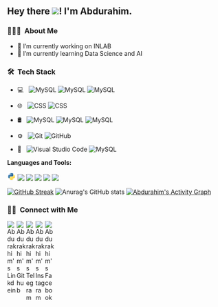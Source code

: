 <h2> Hey there <img src="https://raw.githubusercontent.com/MartinHeinz/MartinHeinz/master/wave.gif" width="30px">! I'm Abdurahim.</h2>


 
<h3> 👨🏻‍💻 &nbsp;About Me </h3>

- 🔭 I’m currently working on INLAB
- 🌱 I’m currently learning Data Science and AI

<h3> 🛠 &nbsp;Tech Stack</h3>

- 💻 &nbsp;
   ![MySQL](https://img.shields.io/badge/Python-FFD43B?style=python)
   ![MySQL](https://img.shields.io/badge/Django-092E20?style=django)
   ![MySQL](https://img.shields.io/badge/-aiogram-blue)

- 🌐 &nbsp;
  ![CSS](https://img.shields.io/badge/HTML5-E34F26?style=html5)
  ![CSS](https://img.shields.io/badge/-CSS-333333?style=flat&logo=css)
- 🛢 &nbsp;
  ![MySQL](https://img.shields.io/badge/MySQL-005C84?style=flat&logo=mysql)
  ![MySQL](https://img.shields.io/badge/-PostgreSQL-green)
  ![MySQL](https://img.shields.io/badge/-SQLite-brightgreen)
- ⚙️ &nbsp;
  ![Git](https://img.shields.io/badge/GIT-E44C30?style=flat&logo=git)
  ![GitHub](https://img.shields.io/badge/-GitHub-333333?style=flat&logo=github)
- 🔧 &nbsp;
  ![Visual Studio Code](https://img.shields.io/badge/-Visual%20Studio%20Code-333333?style=flat&logo=visual-studio-code&logoColor=007ACC)
  ![MySQL](https://img.shields.io/badge/-Pycharm-yellowgreen)

**Languages and Tools:**  

<code><img height="20" src="https://raw.githubusercontent.com/devicons/devicon/master/icons/python/python-original.svg"></code>
<code><img height="20" src="https://raw.githubusercontent.com/yurijserrano/Github-Profile-Readme-Logos/f994c418a134b58c4aec11152f6a4a33fa89da26/cloud/github.svg"></code>
<code><img height="20" src="https://raw.githubusercontent.com/yurijserrano/Github-Profile-Readme-Logos/f994c418a134b58c4aec11152f6a4a33fa89da26/databases/postgresql.svg"></code>
<code><img height="20" src="https://raw.githubusercontent.com/yurijserrano/Github-Profile-Readme-Logos/f994c418a134b58c4aec11152f6a4a33fa89da26/frameworks/django.svg"></code>
<code><img height="20" src="https://raw.githubusercontent.com/yurijserrano/Github-Profile-Readme-Logos/f994c418a134b58c4aec11152f6a4a33fa89da26/others/json.svg"></code>
<code><img height="20" src="https://raw.githubusercontent.com/yurijserrano/Github-Profile-Readme-Logos/f994c418a134b58c4aec11152f6a4a33fa89da26/frameworks/flask.svg"></code>    

[![GitHub Streak](https://github-readme-streak-stats.herokuapp.com?user=uzbekprogrammer&theme=tokyonight_duo&hide_border=true)](https://git.io/streak-stats)
![Anurag's GitHub stats](https://github-readme-stats.vercel.app/api?username=uzbekprogrammer&show_icons=true&theme=react )
<a href="https://github.com/bobir01/github-readme-activity-graph"><img alt="Abdurahim's Activity Graph" src="https://activity-graph.herokuapp.com/graph?username=uzbekprogrammer&bg_color=0D1117&color=5BCDEC&line=5BCDEC&point=FFFFFF&hide_border=true" /></a>


<h3> 🤝🏻 &nbsp;Connect with Me </h3>


<a href="https://linkedin.com/in/abdurahim-mahmudov-6ab435220">
  <img align="left" alt="Abdurakhim's Linkdein" width="22px" src="https://cdn.jsdelivr.net/npm/simple-icons@v3/icons/linkedin.svg" />
</a>
<a href="https://github.com/uzbekprogrammer">
  <img align="left" alt="Abdurakhim's Github" width="22px" src="https://cdn.jsdelivr.net/npm/simple-icons@v3/icons/github.svg" />
</a>
<a href="https://t.me/Abdurahim_Mahmudov">
  <img align="left" alt="Abdurakhim's Telegram" width="22px" src="https://cdn.jsdelivr.net/npm/simple-icons@v3/icons/telegram.svg" />
</a>
<a href="https://instagram.com/the_abdurakhim/">
  <img align="left" alt="Abdurakhim's Instagram" width="22px" src="https://cdn.jsdelivr.net/npm/simple-icons@v3/icons/instagram.svg" />
</a>
<a href="https://www.facebook.com/profile.php?id=100073274180395">
  <img align="left" alt="Abdurakhim's Facebook" width="22px" src="https://cdn.jsdelivr.net/npm/simple-icons@v3/icons/facebook.svg" />
</a>

